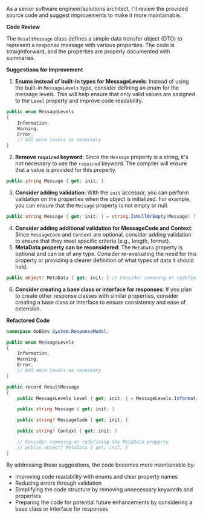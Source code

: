 As a senior software engineer/solutions architect, I'll review the provided source code and suggest improvements to make it more maintainable.

**Code Review**

The `ResultMessage` class defines a simple data transfer object (DTO) to represent a response message with various properties. The code is straightforward, and the properties are properly documented with summaries.

**Suggestions for Improvement**

1. **Enums instead of built-in types for MessageLevels**: Instead of using the built-in `MessageLevels` type, consider defining an enum for the message levels. This will help ensure that only valid values are assigned to the `Level` property and improve code readability.
```csharp
public enum MessageLevels
{
    Information,
    Warning,
    Error,
    // Add more levels as necessary
}
```
2. **Remove `required` keyword**: Since the `Message` property is a string, it's not necessary to use the `required` keyword. The compiler will ensure that a value is provided for this property.
```csharp
public string Message { get; init; }
```
3. **Consider adding validation**: With the `init` accessor, you can perform validation on the properties when the object is initialized. For example, you can ensure that the `Message` property is not empty or null.
```csharp
public string Message { get; init; } = string.IsNullOrEmpty(Message) ? throw new ArgumentNullException(nameof(Message)) : Message;
```
4. **Consider adding additional validation for MessageCode and Context**: Since `MessageCode` and `Context` are optional, consider adding validation to ensure that they meet specific criteria (e.g., length, format).
5. **MetaData property can be reconsidered**: The `MetaData` property is optional and can be of any type. Consider re-evaluating the need for this property or providing a clearer definition of what types of data it should hold.
```csharp
public object? MetaData { get; init; } // Consider removing or redefining this property
```
6. **Consider creating a base class or interface for responses**: If you plan to create other response classes with similar properties, consider creating a base class or interface to ensure consistency and ease of extension.

**Refactored Code**
```csharp
namespace OoBDev.System.ResponseModel;

public enum MessageLevels
{
    Information,
    Warning,
    Error,
    // Add more levels as necessary
}

public record ResultMessage
{
    public MessageLevels Level { get; init; } = MessageLevels.Information;

    public string Message { get; init; }

    public string? MessageCode { get; init; }

    public string? Context { get; init; }

    // Consider removing or redefining the MetaData property
    // public object? MetaData { get; init; }
}
```
By addressing these suggestions, the code becomes more maintainable by:

* Improving code readability with enums and clear property names
* Reducing errors through validation
* Simplifying the code structure by removing unnecessary keywords and properties
* Preparing the code for potential future enhancements by considering a base class or interface for responses